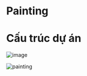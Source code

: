 # Painting
# Cấu trúc dự án <br/>

![image](https://user-images.githubusercontent.com/96342336/173489209-2f0b9a81-0773-4655-9769-0e7fd92752e3.png)

![painting](https://user-images.githubusercontent.com/96342336/173489388-e3167425-c18c-4e6a-b68a-ab8d5fb54c56.PNG)
